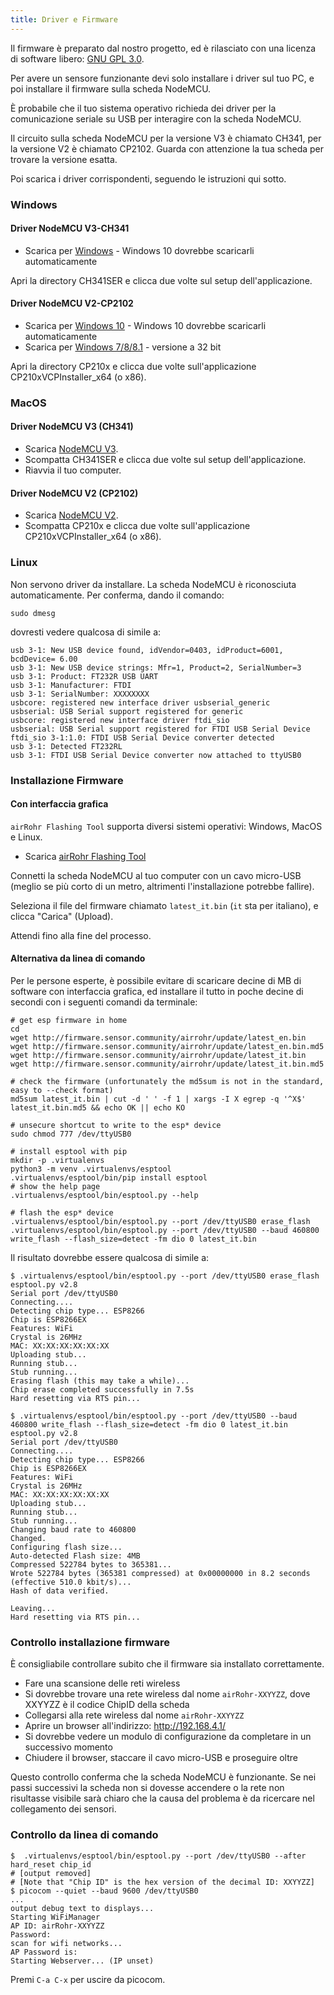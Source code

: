 ```yaml
---
title: Driver e Firmware
---
```


Il firmware è preparato dal nostro progetto, ed è rilasciato con una
licenza di software libero: [GNU GPL
3.0](https://www.gnu.org/licenses/gpl-3.0.en.html).

Per avere un sensore funzionante devi solo installare i driver sul tuo
PC, e poi installare il firmware sulla scheda NodeMCU.

È probabile che il tuo sistema operativo richieda dei driver per la
comunicazione seriale su USB per interagire con la scheda NodeMCU.

Il circuito sulla scheda NodeMCU per la versione V3 è chiamato CH341,
per la versione V2 è chiamato CP2102.  Guarda con attenzione la tua
scheda per trovare la versione esatta.

Poi scarica i driver corrispondenti, seguendo le istruzioni qui sotto.

### Windows

[comment]: # (Total insanity: duplicate section titles lead to a crash)

#### Driver NodeMCU V3-CH341

* Scarica per [Windows](http://www.wch.cn/downloads/file/5.html) - Windows 10
  dovrebbe scaricarli automaticamente

Apri la directory CH341SER e clicca due volte sul setup dell'applicazione.

[comment]: # (Total insanity: duplicate section titles lead to a crash)

#### Driver NodeMCU V2-CP2102

* Scarica per [Windows
  10](https://www.silabs.com/documents/public/software/CP210x_Universal_Windows_Driver.zip) -
  Windows 10 dovrebbe scaricarli automaticamente
* Scarica per [Windows
  7/8/8.1](https://www.silabs.com/documents/public/software/CP210x_Windows_Drivers.zip) -
  versione a 32 bit

Apri la directory CP210x e clicca due volte sull'applicazione CP210xVCPInstaller_x64 (o x86).

### MacOS

[comment]: # (Total insanity: duplicate section titles lead to a crash)

#### Driver NodeMCU V3 (CH341)

* Scarica [NodeMCU V3](http://www.wch.cn/downloads/file/178.html).
* Scompatta CH341SER e clicca due volte sul setup dell'applicazione.
* Riavvia il tuo computer.

[comment]: # (Total insanity: duplicate section titles lead to a crash)

#### Driver NodeMCU V2 (CP2102)

* Scarica [NodeMCU V2](https://www.silabs.com/documents/public/software/Mac_OSX_VCP_Driver.zip).
* Scompatta CP210x e clicca due volte sull'applicazione CP210xVCPInstaller_x64 (o x86).


### Linux

Non servono driver da installare.  La scheda NodeMCU è riconosciuta
automaticamente.  Per conferma, dando il comando:

``` shell
sudo dmesg
```

dovresti vedere qualcosa di simile a:

``` shell
usb 3-1: New USB device found, idVendor=0403, idProduct=6001, bcdDevice= 6.00
usb 3-1: New USB device strings: Mfr=1, Product=2, SerialNumber=3
usb 3-1: Product: FT232R USB UART
usb 3-1: Manufacturer: FTDI
usb 3-1: SerialNumber: XXXXXXXX
usbcore: registered new interface driver usbserial_generic
usbserial: USB Serial support registered for generic
usbcore: registered new interface driver ftdi_sio
usbserial: USB Serial support registered for FTDI USB Serial Device
ftdi_sio 3-1:1.0: FTDI USB Serial Device converter detected
usb 3-1: Detected FT232RL
usb 3-1: FTDI USB Serial Device converter now attached to ttyUSB0
```

### Installazione Firmware

#### Con interfaccia grafica

`airRohr Flashing Tool` supporta diversi sistemi operativi: Windows, MacOS e Linux.

* Scarica [airRohr Flashing
  Tool](http://firmware.sensor.community/airrohr/flashing-tool/)

Connetti la scheda NodeMCU al tuo computer con un cavo micro-USB
(meglio se più corto di un metro, altrimenti l'installazione potrebbe
fallire).

Seleziona il file del firmware chiamato `latest_it.bin` (`it` sta per
italiano), e clicca "Carica" (Upload).

Attendi fino alla fine del processo.

#### Alternativa da linea di comando

Per le persone esperte, è possibile evitare di scaricare decine di MB
di software con interfaccia grafica, ed installare il tutto in poche
decine di secondi con i seguenti comandi da terminale:

``` shell
# get esp firmware in home
cd
wget http://firmware.sensor.community/airrohr/update/latest_en.bin
wget http://firmware.sensor.community/airrohr/update/latest_en.bin.md5
wget http://firmware.sensor.community/airrohr/update/latest_it.bin
wget http://firmware.sensor.community/airrohr/update/latest_it.bin.md5

# check the firmware (unfortunately the md5sum is not in the standard, easy to --check format)
md5sum latest_it.bin | cut -d ' ' -f 1 | xargs -I X egrep -q '^X$' latest_it.bin.md5 && echo OK || echo KO

# unsecure shortcut to write to the esp* device
sudo chmod 777 /dev/ttyUSB0

# install esptool with pip
mkdir -p .virtualenvs
python3 -m venv .virtualenvs/esptool
.virtualenvs/esptool/bin/pip install esptool
# show the help page
.virtualenvs/esptool/bin/esptool.py --help

# flash the esp* device
.virtualenvs/esptool/bin/esptool.py --port /dev/ttyUSB0 erase_flash
.virtualenvs/esptool/bin/esptool.py --port /dev/ttyUSB0 --baud 460800 write_flash --flash_size=detect -fm dio 0 latest_it.bin
```

Il risultato dovrebbe essere qualcosa di simile a:

``` shell
$ .virtualenvs/esptool/bin/esptool.py --port /dev/ttyUSB0 erase_flash
esptool.py v2.8
Serial port /dev/ttyUSB0
Connecting....
Detecting chip type... ESP8266
Chip is ESP8266EX
Features: WiFi
Crystal is 26MHz
MAC: XX:XX:XX:XX:XX:XX
Uploading stub...
Running stub...
Stub running...
Erasing flash (this may take a while)...
Chip erase completed successfully in 7.5s
Hard resetting via RTS pin...

$ .virtualenvs/esptool/bin/esptool.py --port /dev/ttyUSB0 --baud 460800 write_flash --flash_size=detect -fm dio 0 latest_it.bin
esptool.py v2.8
Serial port /dev/ttyUSB0
Connecting....
Detecting chip type... ESP8266
Chip is ESP8266EX
Features: WiFi
Crystal is 26MHz
MAC: XX:XX:XX:XX:XX:XX
Uploading stub...
Running stub...
Stub running...
Changing baud rate to 460800
Changed.
Configuring flash size...
Auto-detected Flash size: 4MB
Compressed 522784 bytes to 365381...
Wrote 522784 bytes (365381 compressed) at 0x00000000 in 8.2 seconds (effective 510.0 kbit/s)...
Hash of data verified.

Leaving...
Hard resetting via RTS pin...
```

### Controllo installazione firmware

È consigliabile controllare subito che il firmware sia installato
correttamente.

* Fare una scansione delle reti wireless
* Si dovrebbe trovare una rete wireless dal nome `airRohr-XXYYZZ`,
  dove XXYYZZ è il codice ChipID della scheda
* Collegarsi alla rete wireless dal nome `airRohr-XXYYZZ`
* Aprire un browser all'indirizzo: http://192.168.4.1/
* Si dovrebbe vedere un modulo di configurazione da completare in un
  successivo momento
* Chiudere il browser, staccare il cavo micro-USB e proseguire oltre

Questo controllo conferma che la scheda NodeMCU è funzionante.  Se nei
passi successivi la scheda non si dovesse accendere o la rete non
risultasse visibile sarà chiaro che la causa del problema è da
ricercare nel collegamento dei sensori.

### Controllo da linea di comando

``` shell
$  .virtualenvs/esptool/bin/esptool.py --port /dev/ttyUSB0 --after hard_reset chip_id
# [output removed]
# [Note that "Chip ID" is the hex version of the decimal ID: XXYYZZ]
$ picocom --quiet --baud 9600 /dev/ttyUSB0
...
output debug text to displays...
Starting WiFiManager
AP ID: airRohr-XXYYZZ
Password:
scan for wifi networks...
AP Password is:
Starting Webserver... (IP unset)
```

Premi `C-a C-x` per uscire da picocom.

